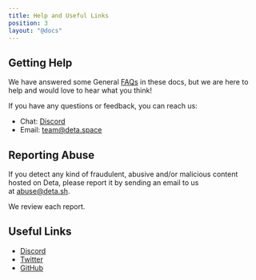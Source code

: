 ```yaml
---
title: Help and Useful Links
position: 3
layout: "@docs"
---
```


## Getting Help

We have answered some General [FAQs](/manual/faq) in these docs, but we are here to help and would love to hear what you think!

If you have any questions or feedback, you can reach us:

- Chat: [Discord](https://go.deta.dev/discord)
- Email: [team@deta.space](mailto:team@deta.space)

## Reporting Abuse

If you detect any kind of fraudulent, abusive and/or malicious content hosted on Deta, please report it by sending an email to us at [abuse@deta.sh](mailto:abuse@deta.sh).

We review each report.

## Useful Links

- [Discord](https://go.deta.dev/discord)
- [Twitter](https://twitter.com/detahq)
- [GitHub](https://github.com/deta)
